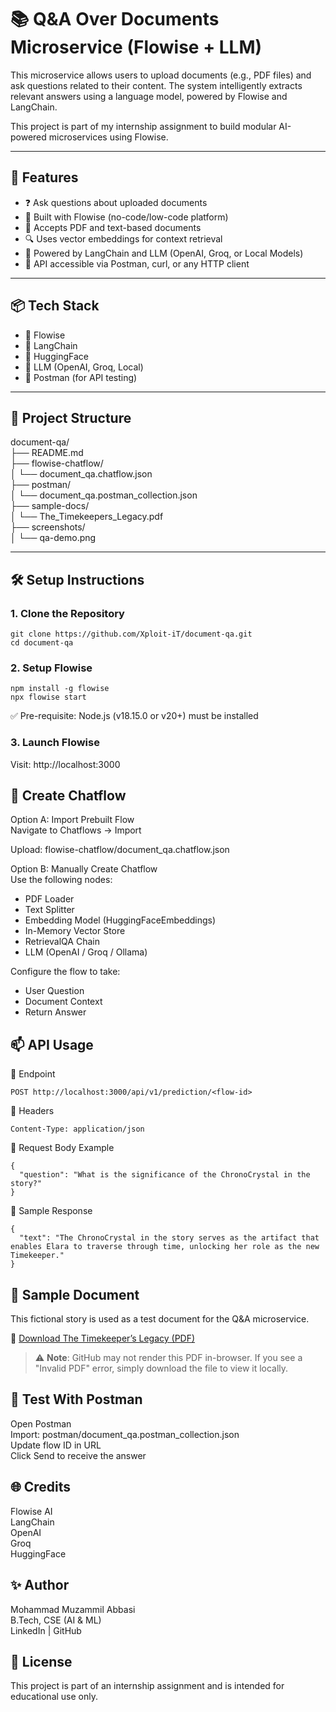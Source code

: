 # 📚 Q&A Over Documents Microservice (Flowise + LLM)

This microservice allows users to upload documents (e.g., PDF files) and ask questions related to their content. The system intelligently extracts relevant answers using a language model, powered by Flowise and LangChain.

This project is part of my internship assignment to build modular AI-powered microservices using Flowise.

---

## 🚀 Features

- ❓ Ask questions about uploaded documents
- 🤖 Built with Flowise (no-code/low-code platform)
- 📄 Accepts PDF and text-based documents
- 🔍 Uses vector embeddings for context retrieval
- 🔗 Powered by LangChain and LLM (OpenAI, Groq, or Local Models)
- 🧪 API accessible via Postman, curl, or any HTTP client

---

## 📦 Tech Stack

- 🧩 Flowise
- 🔗 LangChain
- 🤗 HuggingFace
- 🤖 LLM (OpenAI, Groq, Local)
- 🧪 Postman (for API testing)

---

## 📂 Project Structure

document-qa/  
├── README.md  
├── flowise-chatflow/  
│ └── document_qa.chatflow.json  
├── postman/  
│ └── document_qa.postman_collection.json  
├── sample-docs/  
│ └── The_Timekeepers_Legacy.pdf  
├── screenshots/  
│ └── qa-demo.png  


---

## 🛠️ Setup Instructions

### 1. Clone the Repository

```
git clone https://github.com/Xploit-iT/document-qa.git
cd document-qa
```
### 2. Setup Flowise
```
npm install -g flowise
npx flowise start
```
✅ Pre-requisite: Node.js (v18.15.0 or v20+) must be installed

### 3. Launch Flowise
Visit: http://localhost:3000

## 🧠 Create Chatflow
Option A: Import Prebuilt Flow  
Navigate to Chatflows → Import

Upload: flowise-chatflow/document_qa.chatflow.json

Option B: Manually Create Chatflow  
Use the following nodes:

 - PDF Loader
 - Text Splitter
 - Embedding Model (HuggingFaceEmbeddings)
 - In-Memory Vector Store
 - RetrievalQA Chain
- LLM (OpenAI / Groq / Ollama)

Configure the flow to take:

 - User Question
 - Document Context
 - Return Answer

## 📫 API Usage
🔹 Endpoint
```
POST http://localhost:3000/api/v1/prediction/<flow-id>
```
🔹 Headers
```
Content-Type: application/json
```
🔹 Request Body Example
```
{
  "question": "What is the significance of the ChronoCrystal in the story?"
}
```
🔹 Sample Response
```
{
  "text": "The ChronoCrystal in the story serves as the artifact that enables Elara to traverse through time, unlocking her role as the new Timekeeper."
}
```
## 📄 Sample Document

This fictional story is used as a test document for the Q&A microservice.

🔗 [Download The Timekeeper’s Legacy (PDF)](The_Timekeepers_Legacy.pdf)

> ⚠️ **Note**: GitHub may not render this PDF in-browser. If you see a "Invalid PDF" error, simply download the file to view it locally.
## 🧪 Test With Postman
Open Postman  
Import: postman/document_qa.postman_collection.json  
Update flow ID in URL  
Click Send to receive the answer  

## 🌐 Credits

Flowise AI  
LangChain  
OpenAI  
Groq  
HuggingFace  

## ✨ Author
Mohammad Muzammil Abbasi    
B.Tech, CSE (AI & ML)    
LinkedIn | GitHub

## 📄 License
This project is part of an internship assignment and is intended for educational use only.
